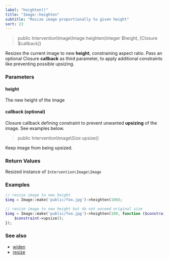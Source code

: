 ```yaml
---
label: "heighten()"
title: "Image::heighten"
subtitle: "Resize image proportionally to given height"
sort: 23
---
```


> public Intervention\Image\Image heighten(integer $height, [Closure $callback])

Resizes the current image to new **height**, constraining aspect ratio. Pass an optional Closure **callback** as third parameter, to apply additional constraints like preventing possible upsizing.

### Parameters

#### height
The new height of the image

#### callback (optional)
Closure callback defining constraint to prevent unwanted **upsizing** of the image. See examples below.

> public Intervention\Image\Size upsize()

Keep image from being upsized.

### Return Values
Resized instance of `Intervention\Image\Image`

### Examples

```php
// resize image to new height
$img = Image::make('public/foo.jpg')->heighten(100);

// resize image to new height but do not exceed original size
$img = Image::make('public/foo.jpg')->heighten(100, function ($constraint) {
    $constraint->upsize();
});
```

### See also

- [widen](/v2/api/widen)
- [resize](/v2/api/resize)
